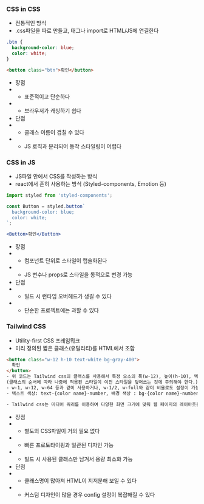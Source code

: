 ### CSS in CSS
- 전통적인 방식
- .css파일을 따로 만들고, <link> 태그나 import로 HTML/JS에 연결한다

```css
.btn {
  background-color: blue;
  color: white;
}
```
```html
<button class="btn">확인</button>
```
- 장점
- - 표준적이고 단순하다
- - 브라우저가 캐싱하기 쉽다
- 단점
- - 클래스 이름이 겹칠 수 있다 
- - JS 로직과 분리되어 동작 스타일링이 어렵다

### CSS in JS
- JS파일 안에서 CSS를 작성하는 방식
- react에서 흔히 사용하는 방식 (Styled-components, Emotion 등)

```jsx
import styled from 'styled-components';

const Button = styled.button`
  background-color: blue;
  color: white;
`;

<Button>확인</Button>
```
- 장점
- - 컴포넌트 단위로 스타일이 캡슐화된다
- - JS 변수나 props로 스타일을 동적으로 변경 가능
- 단점
- - 빌드 시 런타임 오버헤드가 생길 수 있다
- - 단순한 프로젝트에는 과할 수 있다

### Tailwind CSS
- Utility-first CSS 프레임뭐크
- 미리 정의된 짧은 클래스(유틸리티)를 HTML에서 조합

```html
<button class="w-12 h-10 text-white bg-gray-400">
  확인
</button>
- 위 코드는 Tailwind css의 클래스를 사용해서 특정 요소의 폭(w-12), 높이(h-10), 텍스트 색상(text-white), 그리고 배경 색(bg-gray-400)을 설정한 것이다.
(클래스의 순서에 따라 나중에 적용된 스타일이 이전 스타일을 덮어쓰는 것에 주의해야 한다.)
- w-1, w-12, w-64 등과 같이 사용하거나, w-1/2, w-full와 같이 비율로도 설정이 가능하다.
- 텍스트 색상: text-{color name}-number, 배경 색상 : bg-{color name}-number

- Tailwind css는 미디어 쿼리를 이용하여 다양한 화면 크기에 맞춰 웹 페이지의 레이아웃을 동적으로 조정하는 강력한 기능을 제공한다.


```
- 장점
- - 별도의 CSS파일이 거의 필요 없다
- - 빠른 프로토타이핑과 일관된 디자인 가능
- - 빌드 시 사용된 클래스만 남겨서 용량 최소화 가능
- 단점
- - 클래스명이 많아져 HTML이 지저분해 보일 수 있다
- - 커스텀 디자인이 많을 경우 config 설정이 복잡해질 수 있다

